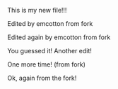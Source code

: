 This is my new file!!!

Edited by emcotton from fork

Edited again by emcotton from fork

You guessed it!  Another edit!

One more time!  (from fork)

Ok, again from the fork!
